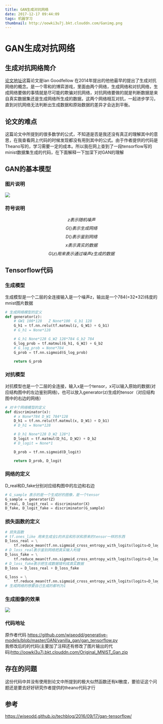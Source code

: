 ```yaml
---
title: GAN生成对抗网络
date: 2017-12-17 09:44:09
tags: 机器学习
thumbnail: http://oowki3u7j.bkt.clouddn.com/Ganimg.png
---
```


<script ty-e="text/javascript" src="http://cdn.mathjax.org/mathjax/latest/MathJax.js?config=default"></script>
# GAN生成对抗网络

## 生成对抗网络简介
[论文地址](http://www.baidu.com)这篇论文是Ian Goodfellow 在2014年提出的他他最早的提出了生成对抗网络的概念。是一个零和的博弈游戏，里面由两个网络，生成网络和对抗网络，生成网络要做的事情就是尽可能的欺骗对抗网络，对抗网络要做的就是判断数据是来自真实数据集还是生成网络所生成的数据，这两个网络相互对抗，一起进步学习，直到对抗网络无法判断出生成数据和原始数据的差异才会达到平衡。

## 论文的难点
这篇论文中所提到的很多数学的公式，不知道是否是我还没有真正的理解其中的意思，在我查看网上代码的时候发现都没有用到其中的公式。由于作者提供的代码是Theano写的，学习需要一定的成本。所以我在网上查到了一段tensorflow写的minist数据集生成的代码，在下面解释一下加深下对GAN的理解

## GAN的基本模型
### 图片说明
![](http://oowki3u7j.bkt.clouddn.com/gan_inlerstate.png)
### 符号说明

$$z   表示随机噪声$$
$$G() 表示生成网络$$
$$D() 表示鉴别网络$$
$$x   表示真实的数据$$
$$G(z)用来表示通过噪声z生成的数据$$

## Tensorflow代码
### 生成模型
生成模型是一个二层的全连接输入是一个噪声z，输出是一个784(=32*32)纬度的mnist图片数据
```python
# 生成网络模型的定义
def generator(z):
    # GW1 100*128   Z None*100  G_b1 128
    G_h1 = tf.nn.relu(tf.matmul(z, G_W1) + G_b1)
    # G_h1 = None*128

    # G_h1 None*128 G_W2 128*784 G_b2 784
    G_log_prob = tf.matmul(G_h1, G_W2) + G_b2
    # G_log_prob = None*784
    G_prob = tf.nn.sigmoid(G_log_prob)

    return G_prob
```
### 对抗模型
对抗模型也是一个二层的全连接，输入x是一个tensor，x可以输入原始的数据(对应结构图中的左边鉴别网络)，也可以放入generator(z)生成的tensor（对应结构图中的右边的网络）
```python
# 对卡个网络模型的定义
def discriminator(x):
    # x None*784 D_W1 784*128
    D_h1 = tf.nn.relu(tf.matmul(x, D_W1) + D_b1)
    # D_h1 = None*128

    # D_h1 None*128 D_W2 128*1
    D_logit = tf.matmul(D_h1, D_W2) + D_b2
    # D_logit = None*1

    D_prob = tf.nn.sigmoid(D_logit)

    return D_prob, D_logit
```
### 网络的定义
D_real和D_fake分别对应结构图中的左边和右边
```python
# G_sample 表示的是一个生成好的图像，是一个tensor
G_sample = generator(Z)
D_real, D_logit_real = discriminator(X)
D_fake, D_logit_fake = discriminator(G_sample)
```
### 损失函数的定义
```python
# 损失函数
# tf.ones_like 用来生成全1的并且和形状和原来的tensor一样的东西
D_loss_real = \
    tf.reduce_mean(tf.nn.sigmoid_cross_entropy_with_logits(logits=D_logit_real, labels=tf.ones_like(D_logit_real)))
# D_loss_real表示鉴别网络把真实输入判错
D_loss_fake = \
    tf.reduce_mean(tf.nn.sigmoid_cross_entropy_with_logits(logits=D_logit_fake, labels=tf.zeros_like(D_logit_fake)))
# D_loss_fake表示把生成数据错判成真实数据
D_loss = D_loss_real + D_loss_fake

G_loss = \
    tf.reduce_mean(tf.nn.sigmoid_cross_entropy_with_logits(logits=D_logit_fake, labels=tf.ones_like(D_logit_fake)))
# 生成网络的想要自己生成的都判为1

```

### 生成图像的效果
![](https://wiseodd.github.io/img/2016-09-17-gan-tensorflow/training.gif)

### 代码地址
原作者代码 https://github.com/wiseodd/generative-models/blob/master/GAN/vanilla_gan/gan_tensorflow.py</br>
我修改后的的代码(主要加了注释还有修改了图片输出的代码)http://oowki3u7j.bkt.clouddn.com/Original_MNIST_Gan.zip
## 存在的问题
这份代码中并没有使用到论文中所提到的极大似然函数还有kl散度，要验证这个问题还是要去好好研究作者提供的theano代码才行


## 参考
https://wiseodd.github.io/techblog/2016/09/17/gan-tensorflow/
